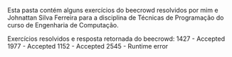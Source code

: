 Esta pasta contém alguns exercícios do beecrowd resolvidos por mim e Johnattan Silva Ferreira para a disciplina de Técnicas de Programação do curso de Engenharia de Computação.

Exercícios resolvidos e resposta retornada do beecrowd:
1427 - Accepted
1977 - Accepted
1152 - Accepted
2545 - Runtime error

